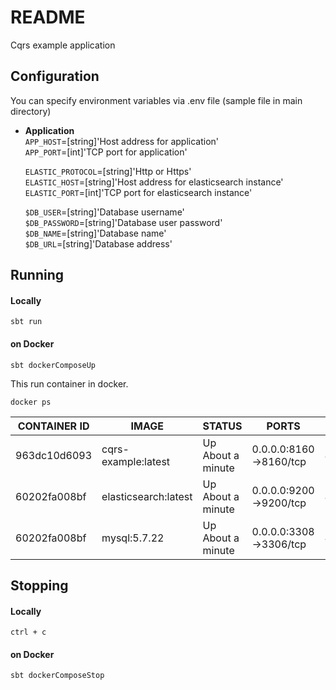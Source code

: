 # README #

Cqrs example application

## Configuration

You can specify environment variables via .env file (sample file in main directory)

* **Application** <br/> 
    `APP_HOST`=[string]'Host address for application' <br/>
    `APP_PORT`=[int]'TCP port for application' 

    `ELASTIC_PROTOCOL`=[string]'Http or Https' <br/>
    `ELASTIC_HOST`=[string]'Host address for elasticsearch instance' <br/>
    `ELASTIC_PORT`=[int]'TCP port for elasticsearch instance' <br/>
    
    `$DB_USER`=[string]'Database username'   
    `$DB_PASSWORD`=[string]'Database user password'   
    `$DB_NAME`=[string]'Database name'   
    `$DB_URL`=[string]'Database address' 
          
## Running 

#### Locally

`sbt run`

#### on Docker

`sbt dockerComposeUp`

This run container in docker.

`docker ps` 

| CONTAINER ID |           IMAGE        |       STATUS      |          PORTS         |               NAMES           |
| ------------ | ---------------------- | ----------------- | ---------------------- | ----------------------------- |
| 963dc10d6093 | cqrs-example:latest    | Up About a minute | 0.0.0.0:8160->8160/tcp | 428518_cqrs.service_1         |
| 60202fa008bf | elasticsearch:latest   | Up About a minute | 0.0.0.0:9200->9200/tcp | 428518_cqrs.elasticsearch_1   |
| 60202fa008bf | mysql:5.7.22           | Up About a minute | 0.0.0.0:3308->3306/tcp | 428518_cqrs.mysql_1           |

## Stopping

#### Locally

`ctrl + c`

#### on Docker

`sbt dockerComposeStop`